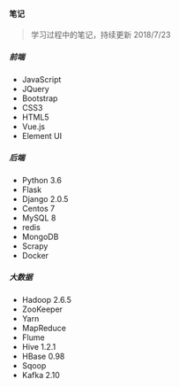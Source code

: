 #### 笔记 

> 学习过程中的笔记，持续更新  2018/7/23

##### 前端

- JavaScript
- JQuery
- Bootstrap
- CSS3
- HTML5
- Vue.js
- Element UI

##### 后端

- Python  3.6 
- Flask 
- Django 2.0.5
- Centos 7
- MySQL 8
- redis
- MongoDB
- Scrapy
- Docker

##### 大数据

- Hadoop 2.6.5
- ZooKeeper
- Yarn
- MapReduce
- Flume
- Hive 1.2.1
- HBase 0.98
- Sqoop
- Kafka 2.10

